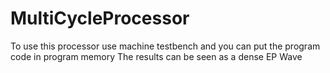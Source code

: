 # MultiCycleProcessor

To use this processor use machine testbench and you can put the program code in program memory 
The results can be seen as a dense EP Wave

